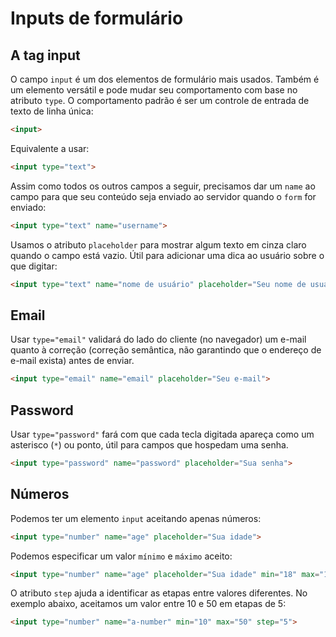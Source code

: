 # Inputs de formulário

## A tag input

O campo `input` é um dos elementos de formulário mais usados. Também é um elemento versátil e pode mudar seu comportamento com base no atributo `type`.
O comportamento padrão é ser um controle de entrada de texto de linha única:

```html
<input>
```

Equivalente a usar:

```html
<input type="text">
```

Assim como todos os outros campos a seguir, precisamos dar um `name` ao campo para que seu conteúdo seja enviado ao servidor quando o `form` for enviado:

```html
<input type="text" name="username">
```

Usamos o atributo `placeholder` para mostrar algum texto em cinza claro quando o campo está vazio. Útil para adicionar uma dica ao usuário sobre o que digitar:

```html
<input type="text" name="nome de usuário" placeholder="Seu nome de usuário">
```

## Email

Usar `type="email"` validará do lado do cliente (no navegador) um e-mail quanto à correção (correção semântica, não garantindo que o endereço de e-mail exista) antes de enviar.

```html
<input type="email" name="email" placeholder="Seu e-mail">
```

## Password

Usar `type="password"` fará com que cada tecla digitada apareça como um asterisco (`*`) ou ponto, útil para campos que hospedam uma senha.

```html
<input type="password" name="password" placeholder="Sua senha">
```

## Números

Podemos ter um elemento `input` aceitando apenas números:

```html
<input type="number" name="age" placeholder="Sua idade">
```

Podemos especificar um valor `mínimo` e `máximo` aceito:

```html
<input type="number" name="age" placeholder="Sua idade" min="18" max="110">
```

O atributo `step` ajuda a identificar as etapas entre valores diferentes. No exemplo abaixo, aceitamos um valor entre 10 e 50 em etapas de 5:

```html
<input type="number" name="a-number" min="10" max="50" step="5">
```
